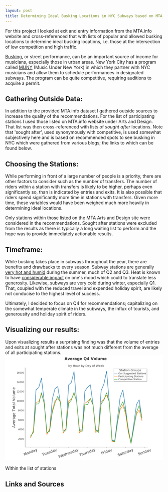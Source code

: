 ```yaml
---
layout: post
title: Determining Ideal Busking Locations in NYC Subways based on MTA Data
---
```



<div class="message">
  For this project I looked at exit and entry information from the MTA.info website and cross-referenced that with lists of popular and allowed busking locations to determine ideal busking locations, i.e. those at the intersection of low competition and high traffic.
</div>

[Busking](https://en.wikipedia.org/wiki/Street_performance), or street performance, can be an important source of income for musicians, especially those in urban areas. New York City has a program called [MUNY](http://web.mta.info/mta/aft/muny/) (Music Under New York) in which they partner with NYC musicians and allow them to schedule performances in designated subways. The program can be quite competitive, requiring auditions to acquire a permit.

## Gathering Outside Data:
In addition to the provided MTA.info dataset I gathered outside sources to increase the quality of the recommendations. For the list of participating stations I used those listed on MTA.info website under Arts and Design. That list was then cross-referenced with lists of *sought after* locations. Note that 'sought after', used synonymously with competitive, is used somewhat subjectively here and is based on recommended spots to see busking in NYC which were gathered from various blogs; the links to which can be found below.

## Choosing the Stations:
While performing in front of a large number of people is a priority, there are other factors to consider such as the number of transfers. The number of riders within a station with transfers is likely to be higher, perhaps even significantly so, than is indicated by entries and exits. It is also possible that riders spend significantly more time in stations with transfers. Given more time, these variables would have been weighed much more heavily in determining ideal locations.

Only stations within those listed on the MTA Arts and Design site were considered in the recommendations. Sought after stations were excluded from the results as there is typically a long waiting list to perform and the hope was to provide immediately actionable results.

## Timeframe:
While busking takes place in subways throughout the year, there are benefits and drawbacks to every season. Subway stations are generally [very hot and humid](https://www.citylab.com/transportation/2018/08/its-way-too-hot-on-the-new-york-city-subway/567278/) during the summer, much of Q2 and Q3. Heat is known to have [considerable impact](https://journals.sagepub.com/doi/abs/10.1177/0146167295215002) on one's mood which could to translate less generosity. Likewise, subways are very cold during winter, especially Q1. That, coupled with the reduced travel and expended holiday spirit, are likely not conducise to the highest level of success.

Ultimately, I decided to focus on Q4 for recommendations; capitalizing on the somewhat temperate climate in the subways, the influx of tourists, and generousity and holiday spirit of riders.

## Visualizing our results:
Upon visualizing results a surprising finding was that the volume of entries and exits at sought after stations was not much different from the average of all participating stations.
![Average_Hourly_Volume](/images/Average_Hourly_Volume.png "Average_Hourly_Volume")



Within the list of stations 

## Links and Sources